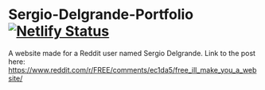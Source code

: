 # Sergio-Delgrande-Portfolio [![Netlify Status](https://api.netlify.com/api/v1/badges/ebc1081e-dce3-4931-8648-bed06a3e8f6a/deploy-status)](https://app.netlify.com/sites/trusting-shirley-65e26b/deploys)
A website made for a Reddit user named Sergio Delgrande. Link to the post here: https://www.reddit.com/r/FREE/comments/ec1da5/free_ill_make_you_a_website/

